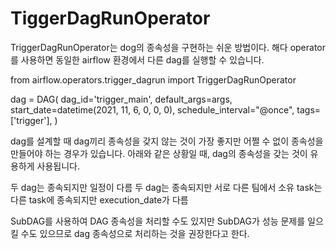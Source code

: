 # TiggerDagRunOperator
TriggerDagRunOperator는 dog의 종속성을 구현하는 쉬운 방법이다.
해다 operator를 사용하면 동일한 airflow 환경에서 다른 dag를 실행할 수 있습니다.

from airflow.operators.trigger_dagrun import TriggerDagRunOperator

dag = DAG(
    dag_id='trigger_main', default_args=args, start_date=datetime(2021, 11, 6, 0, 0, 0),
    schedule_interval="@once", tags=['trigger'],
)

dag를 설계할 때 dag끼리 종속성을 갖지 않는 것이 가장 좋지만 어쩔 수 없이 종속성을 만들어야 하는 경우가 있습니다. 아래와 같은 상황일 때, dag의 종속성을 갖는 것이 유용하게 사용됩니다.

두 dag는 종속되지만 일정이 다름
두 dag는 종속되지만 서로 다른 팀에서 소유
task는 다른 task에 종속되지만 execution_date가 다름

SubDAG를 사용하여 DAG 종속성을 처리할 수도 있지만 SubDAG가 성능 문제를 일으킬 수도 있으므로 dag 종속성으로 처리하는 것을 권장한다고 한다.